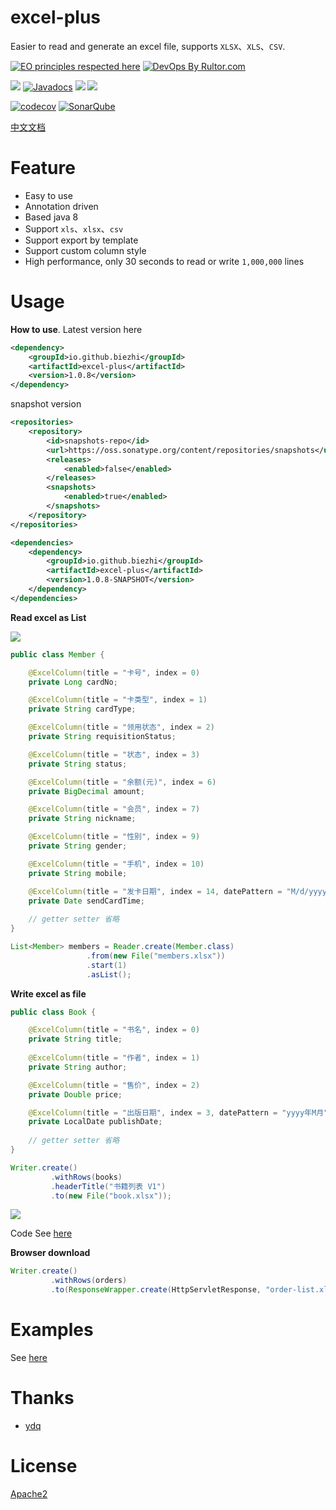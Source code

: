 # excel-plus

Easier to read and generate an excel file, supports `XLSX`、`XLS`、`CSV`.

[![EO principles respected here](http://www.elegantobjects.org/badge.svg)](http://www.elegantobjects.org)
[![DevOps By Rultor.com](http://www.rultor.com/b/biezhi/excel-plus)](http://www.rultor.com/p/biezhi/excel-plus)


[![](https://img.shields.io/travis/hellokaton/excel-plus.svg)](https://travis-ci.org/hellokaton/excel-plus)
[![Javadocs](http://javadoc.io/badge/io.github.biezhi/excel-plus.svg)](http://javadoc.io/doc/io.github.biezhi/excel-plus)
[![](https://img.shields.io/maven-central/v/io.github.biezhi/excel-plus.svg)](https://search.maven.org/search?q=excel-plus)
[![](https://img.shields.io/badge/license-Apache2-FF0080.svg)](https://github.com/biezhi/excel-plus/blob/master/LICENSE)

[![codecov](https://codecov.io/gh/hellokaton/excel-plus/branch/master/graph/badge.svg)](https://codecov.io/gh/hellokaton/excel-plus)
[![SonarQube](https://img.shields.io/badge/sonar-ok-green.svg)](https://sonarcloud.io/dashboard/index/io.github.biezhi:excel-plus)

<a href="https://hellokaton.github.io/excel-plus/" target="_blank">中文文档</a>

# Feature

- Easy to use
- Annotation driven
- Based java 8
- Support `xls`、`xlsx`、`csv`
- Support export by template
- Support custom column style
- High performance, only 30 seconds to read or write `1,000,000` lines

# Usage

**How to use**. Latest version here

```xml
<dependency>
    <groupId>io.github.biezhi</groupId>
    <artifactId>excel-plus</artifactId>
    <version>1.0.8</version>
</dependency>
```

snapshot version

```xml
<repositories>
    <repository>
        <id>snapshots-repo</id>
        <url>https://oss.sonatype.org/content/repositories/snapshots</url>
        <releases>
            <enabled>false</enabled>
        </releases>
        <snapshots>
            <enabled>true</enabled>
        </snapshots>
    </repository>
</repositories>

<dependencies>
    <dependency>
        <groupId>io.github.biezhi</groupId>
        <artifactId>excel-plus</artifactId>
        <version>1.0.8-SNAPSHOT</version>
    </dependency>
</dependencies>
```

**Read excel as List**

![](https://i.loli.net/2018/12/14/5c1290880509b.png)

```java
public class Member {

    @ExcelColumn(title = "卡号", index = 0)
    private Long cardNo;

    @ExcelColumn(title = "卡类型", index = 1)
    private String cardType;

    @ExcelColumn(title = "领用状态", index = 2)
    private String requisitionStatus;

    @ExcelColumn(title = "状态", index = 3)
    private String status;

    @ExcelColumn(title = "余额(元)", index = 6)
    private BigDecimal amount;

    @ExcelColumn(title = "会员", index = 7)
    private String nickname;

    @ExcelColumn(title = "性别", index = 9)
    private String gender;

    @ExcelColumn(title = "手机", index = 10)
    private String mobile;

    @ExcelColumn(title = "发卡日期", index = 14, datePattern = "M/d/yyyy HH:mm")
    private Date sendCardTime;
    
    // getter setter 省略
}
```

```java
List<Member> members = Reader.create(Member.class)
                 .from(new File("members.xlsx"))
                 .start(1)
                 .asList();
```

**Write excel as file**

```java
public class Book {

    @ExcelColumn(title = "书名", index = 0)
    private String title;
    
    @ExcelColumn(title = "作者", index = 1)
    private String author;

    @ExcelColumn(title = "售价", index = 2)
    private Double price;

    @ExcelColumn(title = "出版日期", index = 3, datePattern = "yyyy年M月")
    private LocalDate publishDate;
    
    // getter setter 省略
}
```

```java
Writer.create()
         .withRows(books)
         .headerTitle("书籍列表 V1")
         .to(new File("book.xlsx"));
```

![](https://i.loli.net/2018/12/14/5c1292b23b66f.png)

Code See [here](https://github.com/hellokaton/excel-plus/blob/master/src/test/java/io/github/biezhi/excel/plus/examples/WriterExample.java#L145)

**Browser download**

```java
Writer.create()
         .withRows(orders)
         .to(ResponseWrapper.create(HttpServletResponse, "order-list.xls"));
```

# Examples

See [here](https://github.com/hellokaton/excel-plus/blob/master/src/test/java/io/github/biezhi/excel/plus/examples)

# Thanks

- [ydq](https://github.com/ydq)

# License

[Apache2](https://github.com/hellokaton/excel-plus/blob/master/LICENSE)
